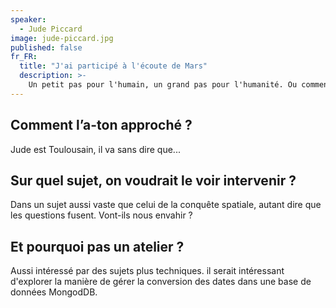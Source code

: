 ```yaml
---
speaker:
  - Jude Piccard
image: jude-piccard.jpg
published: false
fr_FR:
  title: "J'ai participé à l'écoute de Mars"
  description: >-
    Un petit pas pour l'humain, un grand pas pour l'humanité. Ou comment coder à échelle humaine dans un projet qui concerne l'humanité. 
---
```


## Comment l’a-ton approché ?

Jude est Toulousain, il va sans dire que...

## Sur quel sujet, on voudrait le voir intervenir ?

Dans un sujet aussi vaste que celui de la conquête spatiale, autant dire que les questions fusent. Vont-ils nous envahir ? 

## Et pourquoi pas un atelier ?

Aussi intéressé par des sujets plus techniques.
 il serait intéressant d'explorer la manière de gérer la conversion des dates dans une base de données MongodDB. 